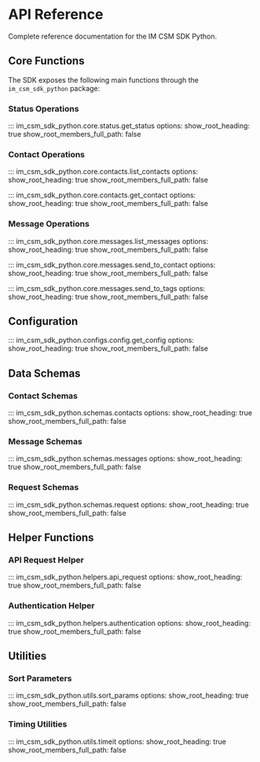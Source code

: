 # API Reference

Complete reference documentation for the IM CSM SDK Python.

## Core Functions

The SDK exposes the following main functions through the `im_csm_sdk_python` package:

### Status Operations

::: im_csm_sdk_python.core.status.get_status
    options:
        show_root_heading: true
        show_root_members_full_path: false

### Contact Operations

::: im_csm_sdk_python.core.contacts.list_contacts
    options:
        show_root_heading: true
        show_root_members_full_path: false

::: im_csm_sdk_python.core.contacts.get_contact
    options:
        show_root_heading: true
        show_root_members_full_path: false

### Message Operations

::: im_csm_sdk_python.core.messages.list_messages
    options:
        show_root_heading: true
        show_root_members_full_path: false

::: im_csm_sdk_python.core.messages.send_to_contact
    options:
        show_root_heading: true
        show_root_members_full_path: false

::: im_csm_sdk_python.core.messages.send_to_tags
    options:
        show_root_heading: true
        show_root_members_full_path: false

## Configuration

::: im_csm_sdk_python.configs.config.get_config
    options:
        show_root_heading: true
        show_root_members_full_path: false

## Data Schemas

### Contact Schemas

::: im_csm_sdk_python.schemas.contacts
    options:
        show_root_heading: true
        show_root_members_full_path: false

### Message Schemas

::: im_csm_sdk_python.schemas.messages
    options:
        show_root_heading: true
        show_root_members_full_path: false

### Request Schemas

::: im_csm_sdk_python.schemas.request
    options:
        show_root_heading: true
        show_root_members_full_path: false

## Helper Functions

### API Request Helper

::: im_csm_sdk_python.helpers.api_request
    options:
        show_root_heading: true
        show_root_members_full_path: false

### Authentication Helper

::: im_csm_sdk_python.helpers.authentication
    options:
        show_root_heading: true
        show_root_members_full_path: false

## Utilities

### Sort Parameters

::: im_csm_sdk_python.utils.sort_params
    options:
        show_root_heading: true
        show_root_members_full_path: false

### Timing Utilities

::: im_csm_sdk_python.utils.timeit
    options:
        show_root_heading: true
        show_root_members_full_path: false 